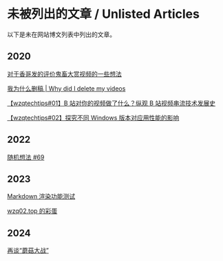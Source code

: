 # 未被列出的文章 / Unlisted Articles

以下是未在网站博文列表中列出的文章。

## 2020

<p><a href="javascript:void(0)" onclick="createmdprompt('200728',0,null,null,1)">对于香哥发的评价鬼畜大赏视频的一些想法</a></p>

<p><a href="javascript:void(0)" onclick="createmdprompt('200729',0,null,null,1)">我为什么删稿 | Why did I delete my videos</a></p>

<p><a href="javascript:void(0)" onclick="createmdprompt('200819_wtt01',0,null,null,1)">【wzqtechtips#01】B 站对你的视频做了什么？纵观 B 站视频串流技术发展史</a></p>

<p><a href="javascript:void(0)" onclick="createmdprompt('200827_wtt02',0,null,null,1)">【wzqtechtips#02】探究不同 Windows 版本对应用性能的影响</a></p>

## 2022

<p><a href="javascript:void(0)" onclick="createmdprompt('220710',0,null,null,1)">随机想法 #69</a></p>

## 2023

<p><a href="javascript:void(0)" onclick="createmdprompt('test',0,null,null,1)">Markdown 渲染功能测试</a></p>

<p><a href="javascript:void(0)" onclick="createmdprompt('？',0,null,null,1)">wzq02.top 的彩蛋</a></p>

## 2024

<p><a href="javascript:void(0)" onclick="createmdprompt('240828',0,null,null,1)">再谈“蘑菇大战”</a></p>